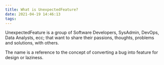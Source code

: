 ```yaml
---
title: What is UnexpectedFeature?
date: 2021-04-19 14:46:13
tags:
---
```


UnexpectedFeature is a group of Software Developers, SysAdmin, DevOps, Data Analysts, ecc; that want to share their passions, thoughts, problems and solutions, with others.

The name is a reference to the concept of converting a bug into feature for design or laziness.
